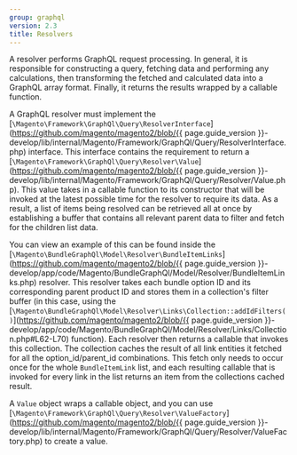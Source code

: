 ```yaml
---
group: graphql
version: 2.3
title: Resolvers
---
```


A resolver performs GraphQL request processing. In general, it is responsible for constructing a query, fetching data and performing any calculations, then transforming the fetched and calculated data into a GraphQL array format. Finally, it returns the results wrapped by a callable function.

A GraphQL resolver must implement the [`\Magento\Framework\GraphQl\Query\ResolverInterface`](https://github.com/magento/magento2/blob/{{ page.guide_version }}-develop/lib/internal/Magento/Framework/GraphQl/Query/ResolverInterface.php) interface. This interface contains the requirement to return a [`\Magento\Framework\GraphQl\Query\Resolver\Value`](https://github.com/magento/magento2/blob/{{ page.guide_version }}-develop/lib/internal/Magento/Framework/GraphQl/Query/Resolver/Value.php). This value takes in a callable function to its constructor that will be invoked at the latest possible time for the resolver to require its data. As a result, a list of items being resolved can be retrieved all at once by establishing a buffer that contains all relevant parent data to filter and fetch for the children list data.

You can view an example of this can be found inside the [`\Magento\BundleGraphQl\Model\Resolver\BundleItemLinks`](https://github.com/magento/magento2/blob/{{ page.guide_version }}-develop/app/code/Magento/BundleGraphQl/Model/Resolver/BundleItemLinks.php) resolver. This resolver takes each bundle option ID and its corresponding parent product ID and stores them in a collection's filter buffer (in this case, using the [`\Magento\BundleGraphQl\Model\Resolver\Links\Collection::addIdFilters()`](https://github.com/magento/magento2/blob/{{ page.guide_version }}-develop/app/code/Magento/BundleGraphQl/Model/Resolver/Links/Collection.php#L62-L70) function). Each resolver then returns a callable that  invokes this collection. The collection caches the result of all link entities it fetched for all the option_id/parent_id combinations. This fetch only needs to occur once for the whole `BundleItemLink` list, and each resulting callable that is invoked for every link in the list returns an item from the collections cached result.

A `Value` object wraps a callable object, and you can use [`\Magento\Framework\GraphQl\Query\Resolver\ValueFactory`](https://github.com/magento/magento2/blob/{{ page.guide_version }}-develop/lib/internal/Magento/Framework/GraphQl/Query/Resolver/ValueFactory.php) to create a value.
